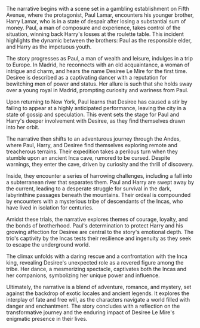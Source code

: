 The narrative begins with a scene set in a gambling establishment on Fifth Avenue, where the protagonist, Paul Lamar, encounters his younger brother, Harry Lamar, who is in a state of despair after losing a substantial sum of money. Paul, a man of composure and experience, takes control of the situation, winning back Harry's losses at the roulette table. This incident highlights the dynamic between the brothers: Paul as the responsible elder, and Harry as the impetuous youth.

The story progresses as Paul, a man of wealth and leisure, indulges in a trip to Europe. In Madrid, he reconnects with an old acquaintance, a woman of intrigue and charm, and hears the name Desiree Le Mire for the first time. Desiree is described as a captivating dancer with a reputation for bewitching men of power and status. Her allure is such that she holds sway over a young royal in Madrid, prompting curiosity and wariness from Paul.

Upon returning to New York, Paul learns that Desiree has caused a stir by failing to appear at a highly anticipated performance, leaving the city in a state of gossip and speculation. This event sets the stage for Paul and Harry's deeper involvement with Desiree, as they find themselves drawn into her orbit.

The narrative then shifts to an adventurous journey through the Andes, where Paul, Harry, and Desiree find themselves exploring remote and treacherous terrains. Their expedition takes a perilous turn when they stumble upon an ancient Inca cave, rumored to be cursed. Despite warnings, they enter the cave, driven by curiosity and the thrill of discovery.

Inside, they encounter a series of harrowing challenges, including a fall into a subterranean river that separates them. Paul and Harry are swept away by the current, leading to a desperate struggle for survival in the dark, labyrinthine passages beneath the mountains. Their ordeal is compounded by encounters with a mysterious tribe of descendants of the Incas, who have lived in isolation for centuries.

Amidst these trials, the narrative explores themes of courage, loyalty, and the bonds of brotherhood. Paul's determination to protect Harry and his growing affection for Desiree are central to the story's emotional depth. The trio's captivity by the Incas tests their resilience and ingenuity as they seek to escape the underground world.

The climax unfolds with a daring rescue and a confrontation with the Inca king, revealing Desiree's unexpected role as a revered figure among the tribe. Her dance, a mesmerizing spectacle, captivates both the Incas and her companions, symbolizing her unique power and influence.

Ultimately, the narrative is a blend of adventure, romance, and mystery, set against the backdrop of exotic locales and ancient legends. It explores the interplay of fate and free will, as the characters navigate a world filled with danger and enchantment. The story concludes with a reflection on the transformative journey and the enduring impact of Desiree Le Mire's enigmatic presence in their lives.